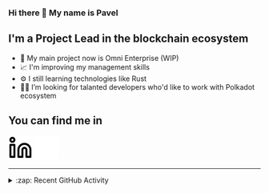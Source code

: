 ### Hi there 👋 My name is Pavel

## I'm a Project Lead in the blockchain ecosystem 

- 🚀 My main project now is Omni Enterprise (WIP)
- 📈 I'm improving my management skills
- ⚙️ I still learning technologies like Rust
- 🧑‍💻 I’m looking for talanted developers who'd like to work with Polkadot ecosystem

## You can find me in
[![website](./img/linkedin-light.svg)](https://www.linkedin.com/in/golovkinpl/)
[![website](./img/linkedin-dark.svg)](https://www.linkedin.com/in/golovkinpl/)

---

<details>
  <summary>:zap: Recent GitHub Activity</summary>
  
<!--START_SECTION:activity-->
1. 🎉 Merged PR [#1129](https://github.com/novasamatech/metadata-portal/pull/1129) in [novasamatech/metadata-portal](https://github.com/novasamatech/metadata-portal)
2. ❗ Opened issue [#2972](https://github.com/novasamatech/nova-spektr/issues/2972) in [novasamatech/nova-spektr](https://github.com/novasamatech/nova-spektr)
3. 🎉 Merged PR [#1127](https://github.com/novasamatech/metadata-portal/pull/1127) in [novasamatech/metadata-portal](https://github.com/novasamatech/metadata-portal)
4. 🗣 Commented on [#2919](https://github.com/novasamatech/nova-spektr/issues/2919#issuecomment-2586718552) in [novasamatech/nova-spektr](https://github.com/novasamatech/nova-spektr)
5. ❗ Opened issue [#2951](https://github.com/novasamatech/nova-spektr/issues/2951) in [novasamatech/nova-spektr](https://github.com/novasamatech/nova-spektr)
<!--END_SECTION:activity-->

</details>
